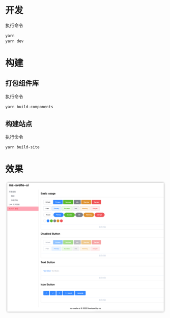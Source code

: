 # 开发
执行命令
```bash
yarn
yarn dev
```

# 构建
## 打包组件库
执行命令
```bash
yarn build-components
```
## 构建站点
执行命令
```bash
yarn build-site
```
# 效果
![cat picture](./screenshots/iShot2023-03-31%2013.45.20.png)